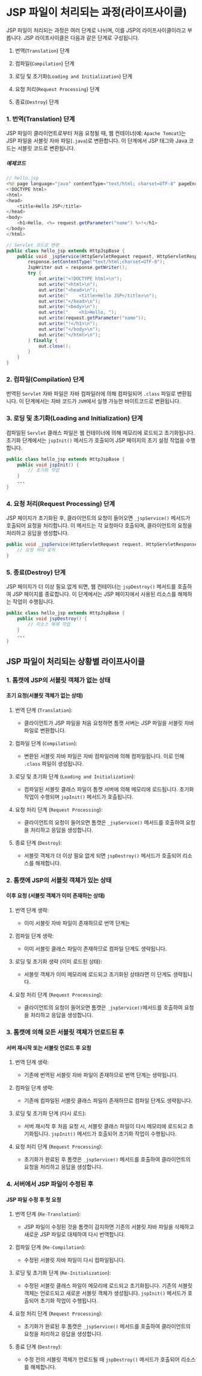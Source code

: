 # JSP 파일이 처리되는 과정(라이프사이클)

JSP 파일이 처리되는 과정은 여러 단계로 나뉘며, 이를 JSP의 라이프사이클이라고 부릅니다. JSP 라이프사이클은 다음과 같은 단계로 구성됩니다.

1. 번역(`Translation`) 단계

2. 컴파일(`Compilation`) 단계

3. 로딩 및 초기화(`Loading and Initialization`) 단계

4. 요청 처리(`Request Processing`) 단계

5. 종료(`Destroy`) 단계

### 1. 번역(Translation) 단계

JSP 파일이 클라이언트로부터 처음 요청될 때, 웹 컨테이너(예: `Apache Tomcat`)는 JSP 파일을 서블릿 자바 파일(`.java`)로 변환합니다. 이 단계에서 JSP 태그와 Java 코드는 서블릿 코드로 변환됩니다.

##### 예제코드

```java
// hello.jsp
<%@ page language="java" contentType="text/html; charset=UTF-8" pageEncoding="UTF-8"%>
<!DOCTYPE html>
<html>
<head>
    <title>Hello JSP</title>
</head>
<body>
    <h1>Hello, <%= request.getParameter("name") %>!</h1>
</body>
</html>
```

```java
// Servlet 코드로 변환
public class hello_jsp extends HttpJspBase {
    public void _jspService(HttpServletRequest request, HttpServletResponse response) throws IOException, ServletException {
        response.setContentType("text/html;charset=UTF-8");
        JspWriter out = response.getWriter();
        try {
            out.write("<!DOCTYPE html>\n");
            out.write("<html>\n");
            out.write("<head>\n");
            out.write("    <title>Hello JSP</title>\n");
            out.write("</head>\n");
            out.write("<body>\n");
            out.write("    <h1>Hello, ");
            out.write(request.getParameter("name"));
            out.write("!</h1>\n");
            out.write("</body>\n");
            out.write("</html>\n");
        } finally {
            out.close();
        }
    }
}
```

### 2. 컴파일(Compilation) 단계

번역된 `Servlet` 자바 파일은 자바 컴파일러에 의해 컴파일되어 `.class` 파일로 변환됩니다. 이 단계에서는 자바 코드가 `JVM`에서 실행 가능한 바이트코드로 변환됩니다.

### 3. 로딩 및 초기화(Loading and Initialization) 단계

컴파일된 `Servlet` 클래스 파일은 웹 컨테이너에 의해 메모리에 로드되고 초기화됩니다. 초기화 단계에서는 `jspInit()` 메서드가 호출되어 JSP 페이지의 초기 설정 작업을 수행합니다.

```java
public class hello_jsp extends HttpJspBase {
    public void jspInit() {
        // 초기화 작업
    }
    ...
}
```

### 4. 요청 처리(Request Processing) 단계

JSP 페이지가 초기화된 후, 클라이언트의 요청이 들어오면 `_jspService()` 메서드가 호출되어 요청을 처리합니다. 이 메서드는 각 요청마다 호출되며, 클라이언트의 요청을 처리하고 응답을 생성합니다.

```java
public void _jspService(HttpServletRequest request, HttpServletResponse response) throws IOException, ServletException {
    // 요청 처리 로직
}
```

### 5. 종료(Destroy) 단계

JSP 페이지가 더 이상 필요 없게 되면, 웹 컨테이너는 `jspDestroy()` 메서드를 호출하여 JSP 페이지를 종료합니다. 이 단계에서는 JSP 페이지에서 사용된 리소스를 해제하는 작업이 수행됩니다.

```java
public class hello_jsp extends HttpJspBase {
    public void jspDestroy() {
        // 리소스 해제 작업
    }
    ...
}
```

## JSP 파일이 처리되는 상황별 라이프사이클

### 1. 톰캣에 JSP의 서블릿 객체가 없는 상태

#### 초기 요청(서블릿 객체가 없는 상태)

1. 번역 단계 (`Translation`):

    - 클라이언트가 JSP 파일을 처음 요청하면 톰캣 서버는 JSP 파일을 서블릿 자바 파일로 변환합니다.

2. 컴파일 단계 (`Compilation`):

    - 변환된 서블릿 자바 파일은 자바 컴파일러에 의해 컴파일됩니다. 이로 인해 `.class` 파일이 생성됩니다.

3. 로딩 및 초기화 단계 (`Loading and Initialization`):

    - 컴파일된 서블릿 클래스 파일이 톰캣 서버에 의해 메모리에 로드됩니다. 초기화 작업이 수행되며 `jspInit()` 메서드가 호출됩니다.

4. 요청 처리 단계 (`Request Processing`):

    - 클라이언트의 요청이 들어오면 톰캣은 `_jspService()` 메서드를 호출하여 요청을 처리하고 응답을 생성합니다.

5. 종료 단계 (`Destroy`):

    - 서블릿 객체가 더 이상 필요 없게 되면 `jspDestroy()` 메서드가 호출되어 리소스를 해제합니다.

### 2. 톰캣에 JSP의 서블릿 객체가 있는 상태

#### 이후 요청 (서블릿 객체가 이미 존재하는 상태)

1. 번역 단계 생략:

    - 이미 서블릿 자바 파일이 존재하므로 번역 단계는

2. 컴파일 단계 생략:

    - 이미 서블릿 클래스 파일이 존재하므로 컴파일 단계도 생략됩니다.

3. 로딩 및 초기화 생략 (이미 로드된 상태):

    - 서블릿 객체가 이미 메모리에 로드되고 초기화된 상태라면 이 단계도 생략됩니다.

4. 요청 처리 단계 (`Request Processing`):

    - 클라이언트의 요청이 들어오면 톰캣은 `_jspService()`메서드를 호출하여 요청을 처리하고 응답을 생성합니다.

### 3. 톰캣에 의해 모든 서블릿 객체가 언로드된 후

#### 서버 재시작 또는 서블릿 언로드 후 요청

1. 번역 단계 생략:

    - 기존에 번역된 서블릿 자바 파일이 존재하므로 번역 단계는 생략됩니다.

2. 컴파일 단계 생략:

    - 기존에 컴파일된 서블릿 클래스 파일이 존재하므로 컴파일 단계도 생략됩니다.

3. 로딩 및 초기화 단계 (다시 로드):

    - 서버 재시작 후 처음 요청 시, 서블릿 클래스 파일이 다시 메모리에 로드되고 초기화됩니다. `jspInit()` 메서드가 호출되어 초기화 작업이 수행됩니다.

4. 요청 처리 단계 (`Request Processing`):

    - 초기화가 완료된 후 톰캣은 `_jspService()` 메서드를 호출하여 클라이언트의 요청을 처리하고 응답을 생성합니다.

### 4. 서버에서 JSP 파일이 수정된 후

#### JSP 파일 수정 후 첫 요청

1. 번역 단계 (`Re-Translation`):

    - JSP 파일이 수정된 것을 톰캣이 감지하면 기존의 서블릿 자바 파일을 삭제하고 새로운 JSP 파일로 대체하여 다시 번역합니다.

2. 컴파일 단계 (`Re-Compilation`):

    - 수정된 서블릿 자바 파일이 다시 컴파일됩니다.

3. 로딩 및 초기화 단계 (`Re-Initialization`):

    - 수정된 서블릿 클래스 파일이 메모리에 로드되고 초기화됩니다. 기존의 서블릿 객체는 언로드되고 새로운 서블릿 객체가 생성됩니다. `jspInit()` 메서드가 호출되어 초기화 작업이 수행됩니다.

4. 요청 처리 단계 (`Request Processing`):

    - 초기화가 완료된 후 톰캣은 `_jspService()` 메서드를 호출하여 클라이언트의 요청을 처리하고 응답을 생성합니다.

5. 종료 단계 (`Destroy`):

    - 수정 전의 서블릿 객체가 언로드될 때 `jspDestroy()` 메서드가 호출되어 리소스를 해제합니다.
